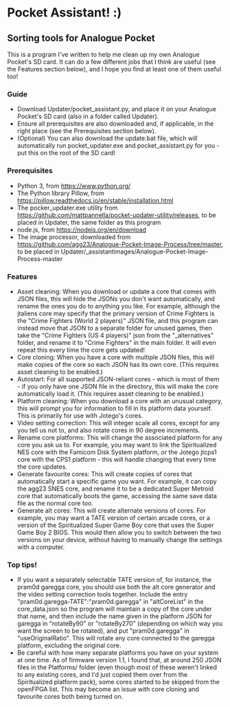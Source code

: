 # Pocket Assistant! :)
## Sorting tools for Analogue Pocket

This is a program I've written to help me clean up my own Analogue Pocket's SD card. It can do a few different jobs that I think are useful (see the Features section below), and I hope you find at least one of them useful too!

### Guide
- Download Updater/pocket_assistant.py, and place it on your Analogue Pocket's SD card (also in a folder called Updater).
- Ensure all prerequisites are also downloaded and, if applicable, in the right place (see the Prerequisites section below).
- (Optional) You can also download the update.bat file, which will automatically run pocket_updater.exe and pocket_assistant.py for you - put this on the root of the SD card!

### Prerequisites
- Python 3, from https://www.python.org/
- The Python library Pillow, from https://pillow.readthedocs.io/en/stable/installation.html
- The pocker_updater.exe utility from https://github.com/mattpannella/pocket-updater-utility/releases, to be placed in Updater, the same folder as this program
- node.js, from https://nodejs.org/en/download
- The image processor, downloaded from https://github.com/agg23/Analogue-Pocket-Image-Process/tree/master, to be placed in Updater/_assistantimages/Analogue-Pocket-Image-Process-master

### Features
- Asset cleaning: When you download or update a core that comes with JSON files, this will hide the JSONs you don't want automatically, and rename the ones you do to anything you like. For example, although the jtaliens core may specify that the primary version of Crime Fighters is the "Crime Fighters (World 2 players)" JSON file, and this program can instead move that JSON to a separate folder for unused games, then take the "Crime Fighters (US 4 players)" json from the "_alternatives" folder, and rename it to "Crime Fighters" in the main folder. It will even repeat this every time the core gets updated!
- Core cloning: When you have a core with multiple JSON files, this will make copies of the core so each JSON has its own core. (This requires asset cleaning to be enabled.)
- Autostart: For all supported JSON-reliant cores - which is most of them - if you only have one JSON file in the directory, this will make the core automatically load it. (This requires asset cleaning to be enabled.)
- Platform cleaning: When you download a core with an unusual category, this will prompt you for information to fill in its platform data yourself. This is primarily for use with Jotego's cores.
- Video setting correction: This will integer scale all cores, except for any you tell us not to, and also rotate cores in 90 degree increments.
- Rename core platforms: This will change the associated platform for any core you ask us to. For example, you may want to link the Spiritualized NES core with the Famicom Disk System platform, or the Jotego jtcps1 core with the CPS1 platform - this will handle changing that every time the core updates.
- Generate favourite cores: This will create copies of cores that automatically start a specific game you want. For example, it can copy the agg23 SNES core, and rename it to be a dedicated Super Metroid core that automatically boots the game, accessing the same save data file as the normal core too.
- Generate alt cores: This will create alternate versions of cores. For example, you may want a TATE version of certain arcade cores, or a version of the Spiritualized Super Game Boy core that uses the Super Game Boy 2 BIOS. This would then allow you to switch between the two versions on your device, without having to manually change the settings with a computer.

### Top tips!
- If you want a separately selectable TATE version of, for instance, the pram0d garegga core, you should use both the alt core generator and the video setting correction tools together. Include the entry "pram0d.garegga-TATE":"pram0d.garegga" in "altCoreList" in the core_data.json so the program will maintain a copy of the core under that name, and then include the name given in the platform JSON for garegga in "rotateBy90" or "rotateBy270" (depending on which way you want the screen to be rotated), and put "pram0d.garegga" in "useOriginalRatio". This will rotate any core connected to the garegga platform, excluding the original core.
- Be careful with how many separate platforms you have on your system at one time. As of firmware version 1.1, I found that, at around 250 JSON files in the Platforms/ folder (even though most of these weren't linked to any existing cores, and I'd just copied them over from the Spiritualized platform pack), some cores started to be skipped from the openFPGA list. This may become an issue with core cloning and favourite cores both being turned on.
